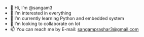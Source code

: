 - 👋 Hi, I’m @sangam3
- 👀 I’m interested in everything
- 🌱 I’m currently learning Python and embedded system
- 💞️ I’m looking to collaborate on Iot
- 📫 You can reach me by E-mail: sangamprashar3@gmail.com

<!---
sangam3/sangam3 is a ✨ special ✨ repository because its `README.md` (this file) appears on your GitHub profile.
You can click the Preview link to take a look at your changes.
--->
